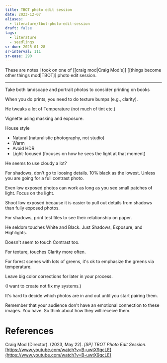 ```yaml
---
title: TBOT photo edit session
date: 2023-12-07
aliases:
  - literature/tbot-photo-edit-session
draft: false
tags:
  - literature
  - seedlings
sr-due: 2025-01-28
sr-interval: 111
sr-ease: 290
---
```

These are notes I took on one of [[craig mod|Craig Mod's]] [[things become other things mod|TBOT]] photo edit session.

***

Take both landscape and portrait photos to consider printing on books

When you do prints, you need to do texture bumps (e.g., clarity).

He tweaks a lot of Temperature (not much of tint etc.)

Vignette using masking and exposure.

House style
- Natural (naturalistic photography, not studio)
- Warm
- Avoid HDR
- Light-focused (focuses on how he sees the light at that moment)

He seems to use cloudy a lot?

For shadows, don't go to loosing details. 10% black as the lowest. Unless you are going for a full contrast photo.

Even low exposed photos can work as long as you see small patches of light. Focus on the light.

Shoot low exposed because it is easier to pull out details from shadows than fully exposed photos.

For shadows, print test files to see their relationship on paper.

He seldom touches White and Black. Just Shadows, Exposure, and Highlights.

Doesn't seem to touch Contrast too.

For texture, touches Clarity more often.

For forest scenes with lots of greens, it's ok to emphasize the greens via temperature.

Leave big color corrections for later in your process.

(I want to create not fix my systems.)

It's hard to decide which photos are in and out until you start pairing them.

Remember that your audience don't have an emotional connection to these images. You have. So think about how they will receive them.

# References

Craig Mod (Director). (2023, May 22). _[SP] TBOT Photo Edit Session_. [https://www.youtube.com/watch?v=B-uwtX9qcLE](https://www.youtube.com/watch?v=B-uwtX9qcLE)
